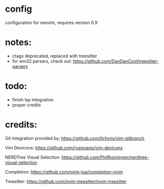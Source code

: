 # config
configuration for neovim, requires version 0.9

# notes:
- ctags deprecated, replaced with treesitter
- for win32 parsers, check out: https://github.com/DanDanCool/treesitter-parsers

# todo:
- finish lsp integration
- proper credits

# credits:
Git integration provided by:
https://github.com/itchyny/vim-gitbranch

Vim Devicons:
https://github.com/ryanoasis/vim-devicons

NERDTree Visual Selection:
https://github.com/PhilRunninger/nerdtree-visual-selection

Completion:
https://github.com/nvim-lua/completion-nvim

Treesitter:
https://github.com/nvim-treesitter/nvim-treesitter

